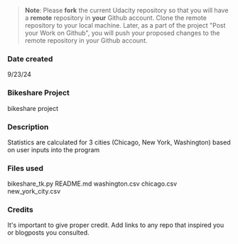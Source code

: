 >**Note**: Please **fork** the current Udacity repository so that you will have a **remote** repository in **your** Github account. Clone the remote repository to your local machine. Later, as a part of the project "Post your Work on Github", you will push your proposed changes to the remote repository in your Github account.

### Date created
9/23/24

### Bikeshare Project
bikeshare project

### Description
Statistics are calculated for 3 cities (Chicago, New York, Washington) based on user inputs into the program

### Files used
bikeshare_tk.py
README.md
washington.csv
chicago.csv
new_york_city.csv

### Credits
It's important to give proper credit. Add links to any repo that inspired you or blogposts you consulted.

